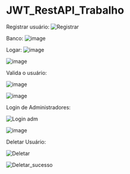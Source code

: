 # JWT_RestAPI_Trabalho
Registrar usuário:
![Registrar](https://github.com/Lestiam/JWT_RestAPI_Trabalho/assets/108492529/856c5ed7-275c-4a9b-84e0-c62de18d7b67)

Banco:
![image](https://github.com/Lestiam/JWT_RestAPI_Trabalho/assets/108492529/52188cd8-0836-4941-bb74-1236ba0932a3)

Logar:
![image](https://github.com/Lestiam/JWT_RestAPI_Trabalho/assets/108492529/322d48c6-4f97-4bd8-9e97-06d226acc7f0)

![image](https://github.com/Lestiam/JWT_RestAPI_Trabalho/assets/108492529/594e2934-52c2-482b-b98d-f94d9dac00c1)

Valida o usuário:

![image](https://github.com/Lestiam/JWT_RestAPI_Trabalho/assets/108492529/dbfaf1d5-42e9-4f58-ada3-c36768728954)

![image](https://github.com/Lestiam/JWT_RestAPI_Trabalho/assets/108492529/a9b5f394-4d43-4052-837d-f81ab67b691a)


Login de Administradores:

![Login adm](https://github.com/Lestiam/JWT_RestAPI_Trabalho/assets/108492529/876faf0a-5224-418e-bddd-7e9d945c98db)


![image](https://github.com/Lestiam/JWT_RestAPI_Trabalho/assets/108492529/ebcaddc7-9681-4f48-9055-6d558c2c122d)



Deletar Usuário:

![Deletar](https://github.com/Lestiam/JWT_RestAPI_Trabalho/assets/108492529/773e2892-ec88-4588-80c0-fb4f3fd29505)


![Deletar_sucesso](https://github.com/Lestiam/JWT_RestAPI_Trabalho/assets/108492529/d05f9e5f-4b37-4db2-9087-29ce267408ff)

